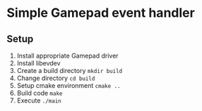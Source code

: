 # Simple Gamepad event handler

## Setup
1. Install appropriate Gamepad driver
1. Install libevdev
1. Create a build directory `mkdir build`
1. Change directory `cd build`
1. Setup cmake environment `cmake ..`
1. Build code `make`
1. Execute `./main`
